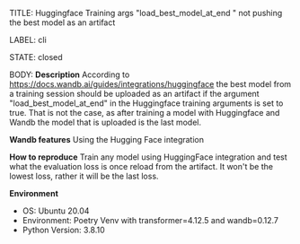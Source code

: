 TITLE:
Huggingface Training args "load_best_model_at_end " not pushing the best model as an artifact

LABEL:
cli

STATE:
closed

BODY:
**Description**
According to https://docs.wandb.ai/guides/integrations/huggingface the best model from a training session should be uploaded as an artifact if the argument "load_best_model_at_end" in the Huggingface training arguments is set to true.  That is not the case, as after training a model with Huggingface and Wandb the model that is uploaded is the last model.

**Wandb features**
Using the Hugging Face integration

**How to reproduce**
Train any model using HuggingFace integration and test what the evaluation loss is once reload from the artifact.  It won't be the lowest loss, rather it will be the last loss.

**Environment**
- OS: Ubuntu 20.04
- Environment: Poetry Venv with transformer=4.12.5 and wandb=0.12.7
- Python Version: 3.8.10


